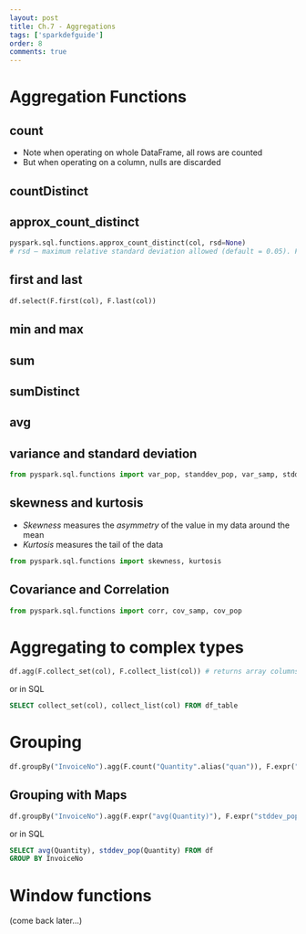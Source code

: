 ```yaml
---
layout: post
title: Ch.7 - Aggregations
tags: ['sparkdefguide']
order: 8
comments: true
---
```



# Aggregation Functions 

## count
- Note when operating on whole DataFrame, all rows are counted
- But when operating on a column, nulls are discarded

## countDistinct

## approx_count_distinct

```python
pyspark.sql.functions.approx_count_distinct(col, rsd=None)
# rsd – maximum relative standard deviation allowed (default = 0.05). For rsd < 0.01, it is more efficient to use countDistinct()
```

## first and last
```python
df.select(F.first(col), F.last(col))
```

## min and max

## sum

## sumDistinct

## avg

## variance and standard deviation
```python
from pyspark.sql.functions import var_pop, standdev_pop, var_samp, stddev_samp
```

## skewness and kurtosis
- *Skewness* measures the *asymmetry* of the value in my data around the mean
- *Kurtosis* measures the tail of the data
```python
from pyspark.sql.functions import skewness, kurtosis
```

## Covariance and Correlation
```python
from pyspark.sql.functions import corr, cov_samp, cov_pop
```

# Aggregating to complex types

```python
df.agg(F.collect_set(col), F.collect_list(col)) # returns array columns
```

or in SQL

```sql
SELECT collect_set(col), collect_list(col) FROM df_table
```

# Grouping

```python
df.groupBy("InvoiceNo").agg(F.count("Quantity".alias("quan")), F.expr("count(Quantity)")) # returns the same thing
```

## Grouping with Maps
```python
df.groupBy("InvoiceNo").agg(F.expr("avg(Quantity)"), F.expr("stddev_pop(Quantity)"))
```
or in SQL
```sql
SELECT avg(Quantity), stddev_pop(Quantity) FROM df
GROUP BY InvoiceNo
```

# Window functions

(come back later...)